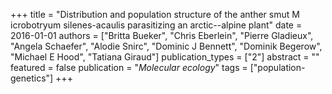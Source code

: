 +++
title = "Distribution and population structure of the anther smut M icrobotryum silenes-acaulis parasitizing an arctic--alpine plant"
date = 2016-01-01
authors = ["Britta Bueker", "Chris Eberlein", "Pierre Gladieux", "Angela Schaefer", "Alodie Snirc", "Dominic J Bennett", "Dominik Begerow", "Michael E Hood", "Tatiana Giraud"]
publication_types = ["2"]
abstract = ""
featured = false
publication = "*Molecular ecology*"
tags = ["population-genetics"]
+++

